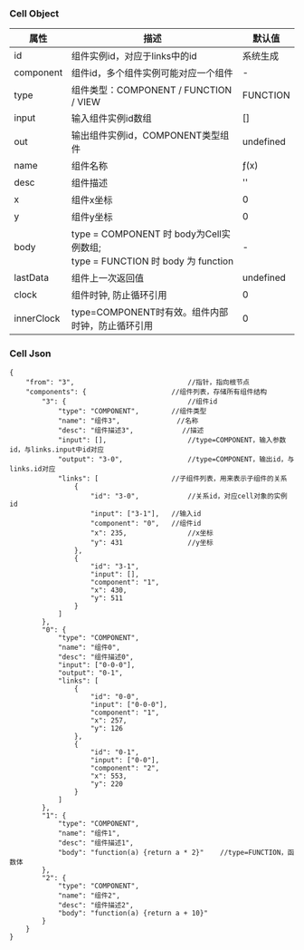 ### Cell Object

| 属性 | 描述 | 默认值 |
| --- | --- | --- |
| id | 组件实例id，对应于links中的id | 系统生成 |
| component | 组件id，多个组件实例可能对应一个组件 | - |
| type | 组件类型：COMPONENT / FUNCTION / VIEW | FUNCTION |
| input | 输入组件实例id数组 | [] |
| out | 输出组件实例id，COMPONENT类型组件 | undefined |
| name | 组件名称 | ƒ(x) |
| desc | 组件描述 | '' |
| x | 组件x坐标 | 0 |
| y | 组件y坐标 | 0 |
| body | type = COMPONENT 时 body为Cell实例数组; <br> type = FUNCTION 时 body 为 function | - |
| lastData | 组件上一次返回值 | undefined |
| clock | 组件时钟, 防止循环引用 | 0 |
| innerClock | type=COMPONENT时有效。组件内部时钟，防止循环引用 | 0 |

### Cell Json

```
{
	"from": "3",							//指针，指向根节点
	"components": {						//组件列表，存储所有组件结构
		"3": {								//组件id
			"type": "COMPONENT",		//组件类型
			"name": "组件3",				//名称
			"desc": "组件描述3",			//描述
			"input": [],					//type=COMPONENT，输入参数id，与links.input中id对应
			"output": "3-0",				//type=COMPONENT，输出id，与links.id对应
			"links": [					//子组件列表，用来表示子组件的关系
				{
					"id": "3-0",			//关系id，对应cell对象的实例id
					"input": ["3-1"],	//输入id
					"component": "0",	//组件id
					"x": 235,				//x坐标
					"y": 431				//y坐标
				},
				{
					"id": "3-1",
					"input": [],
					"component": "1",
					"x": 430,
					"y": 511
				}
			]
		},
		"0": {
			"type": "COMPONENT",
			"name": "组件0",
			"desc": "组件描述0",
			"input": ["0-0-0"],
			"output": "0-1",
			"links": [
				{
					"id": "0-0",
					"input": ["0-0-0"],
					"component": "1",
					"x": 257,
					"y": 126
				},
				{
					"id": "0-1",
					"input": ["0-0"],
					"component": "2",
					"x": 553,
					"y": 220
				}
			]
		},
		"1": {
			"type": "COMPONENT",
			"name": "组件1",
			"desc": "组件描述1",
			"body": "function(a) {return a * 2}"	//type=FUNCTION，函数体
		},
		"2": {
			"type": "COMPONENT",
			"name": "组件2",
			"desc": "组件描述2",
			"body": "function(a) {return a + 10}"
		}
	}
}
```